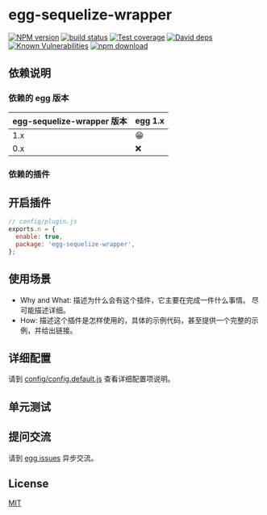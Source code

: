 # egg-sequelize-wrapper

[![NPM version][npm-image]][npm-url]
[![build status][travis-image]][travis-url]
[![Test coverage][codecov-image]][codecov-url]
[![David deps][david-image]][david-url]
[![Known Vulnerabilities][snyk-image]][snyk-url]
[![npm download][download-image]][download-url]

[npm-image]: https://img.shields.io/npm/v/egg-sequelize-wrapper.svg?style=flat-square
[npm-url]: https://npmjs.org/package/egg-sequelize-wrapper
[travis-image]: https://img.shields.io/travis/eggjs/egg-sequelize-wrapper.svg?style=flat-square
[travis-url]: https://travis-ci.org/eggjs/egg-sequelize-wrapper
[codecov-image]: https://img.shields.io/codecov/c/github/eggjs/egg-sequelize-wrapper.svg?style=flat-square
[codecov-url]: https://codecov.io/github/eggjs/egg-sequelize-wrapper?branch=master
[david-image]: https://img.shields.io/david/eggjs/egg-sequelize-wrapper.svg?style=flat-square
[david-url]: https://david-dm.org/eggjs/egg-sequelize-wrapper
[snyk-image]: https://snyk.io/test/npm/egg-sequelize-wrapper/badge.svg?style=flat-square
[snyk-url]: https://snyk.io/test/npm/egg-sequelize-wrapper
[download-image]: https://img.shields.io/npm/dm/egg-sequelize-wrapper.svg?style=flat-square
[download-url]: https://npmjs.org/package/egg-sequelize-wrapper

<!--
Description here.
-->

## 依赖说明

### 依赖的 egg 版本

egg-sequelize-wrapper 版本 | egg 1.x
--- | ---
1.x | 😁
0.x | ❌

### 依赖的插件
<!--

如果有依赖其它插件，请在这里特别说明。如

- security
- multipart

-->

## 开启插件

```js
// config/plugin.js
exports.n = {
  enable: true,
  package: 'egg-sequelize-wrapper',
};
```

## 使用场景

- Why and What: 描述为什么会有这个插件，它主要在完成一件什么事情。
尽可能描述详细。
- How: 描述这个插件是怎样使用的，具体的示例代码，甚至提供一个完整的示例，并给出链接。

## 详细配置

请到 [config/config.default.js](config/config.default.js) 查看详细配置项说明。

## 单元测试

<!-- 描述如何在单元测试中使用此插件，例如 schedule 如何触发。无则省略。-->

## 提问交流

请到 [egg issues](https://github.com/eggjs/egg/issues) 异步交流。

## License

[MIT](LICENSE)
